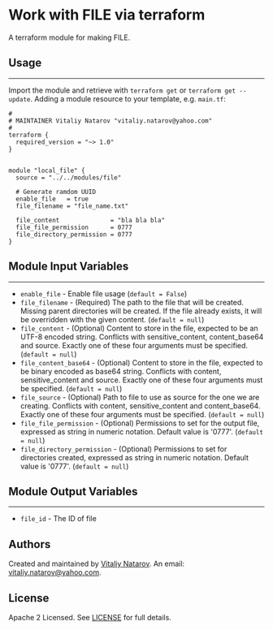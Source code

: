 # Work with FILE via terraform

A terraform module for making FILE.


## Usage
----------------------
Import the module and retrieve with ```terraform get``` or ```terraform get --update```. Adding a module resource to your template, e.g. `main.tf`:

```
#
# MAINTAINER Vitaliy Natarov "vitaliy.natarov@yahoo.com"
#
terraform {
  required_version = "~> 1.0"
}


module "local_file" {
  source = "../../modules/file"

  # Generate ramdom UUID
  enable_file   = true
  file_filename = "file_name.txt"

  file_content              = "bla bla bla"
  file_file_permission      = 0777
  file_directory_permission = 0777
}
```

## Module Input Variables
----------------------
- `enable_file` - Enable file usage (`default = False`)
- `file_filename` - (Required) The path to the file that will be created. Missing parent directories will be created. If the file already exists, it will be overridden with the given content. (`default = null`)
- `file_content` - (Optional) Content to store in the file, expected to be an UTF-8 encoded string. Conflicts with sensitive_content, content_base64 and source. Exactly one of these four arguments must be specified. (`default = null`)
- `file_content_base64` - (Optional) Content to store in the file, expected to be binary encoded as base64 string. Conflicts with content, sensitive_content and source. Exactly one of these four arguments must be specified. (`default = null`)
- `file_source` - (Optional) Path to file to use as source for the one we are creating. Conflicts with content, sensitive_content and content_base64. Exactly one of these four arguments must be specified. (`default = null`)
- `file_file_permission` - (Optional) Permissions to set for the output file, expressed as string in numeric notation. Default value is '0777'. (`default = null`)
- `file_directory_permission` - (Optional) Permissions to set for directories created, expressed as string in numeric notation. Default value is '0777'. (`default = null`)

## Module Output Variables
----------------------
- `file_id` - The ID of file


## Authors

Created and maintained by [Vitaliy Natarov](https://github.com/SebastianUA). An email: [vitaliy.natarov@yahoo.com](vitaliy.natarov@yahoo.com).

## License

Apache 2 Licensed. See [LICENSE](https://github.com/SebastianUA/terraform/blob/master/LICENSE) for full details.
